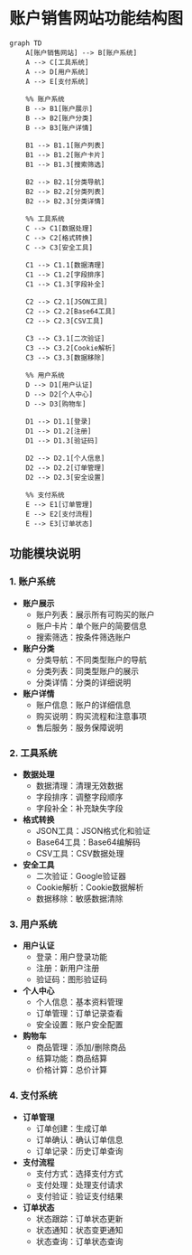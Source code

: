 # 账户销售网站功能结构图

```mermaid
graph TD
    A[账户销售网站] --> B[账户系统]
    A --> C[工具系统]
    A --> D[用户系统]
    A --> E[支付系统]

    %% 账户系统
    B --> B1[账户展示]
    B --> B2[账户分类]
    B --> B3[账户详情]
    
    B1 --> B1.1[账户列表]
    B1 --> B1.2[账户卡片]
    B1 --> B1.3[搜索筛选]
    
    B2 --> B2.1[分类导航]
    B2 --> B2.2[分类列表]
    B2 --> B2.3[分类详情]

    %% 工具系统
    C --> C1[数据处理]
    C --> C2[格式转换]
    C --> C3[安全工具]
    
    C1 --> C1.1[数据清理]
    C1 --> C1.2[字段排序]
    C1 --> C1.3[字段补全]
    
    C2 --> C2.1[JSON工具]
    C2 --> C2.2[Base64工具]
    C2 --> C2.3[CSV工具]
    
    C3 --> C3.1[二次验证]
    C3 --> C3.2[Cookie解析]
    C3 --> C3.3[数据移除]

    %% 用户系统
    D --> D1[用户认证]
    D --> D2[个人中心]
    D --> D3[购物车]
    
    D1 --> D1.1[登录]
    D1 --> D1.2[注册]
    D1 --> D1.3[验证码]
    
    D2 --> D2.1[个人信息]
    D2 --> D2.2[订单管理]
    D2 --> D2.3[安全设置]

    %% 支付系统
    E --> E1[订单管理]
    E --> E2[支付流程]
    E --> E3[订单状态]
```

## 功能模块说明

### 1. 账户系统
- **账户展示**
  - 账户列表：展示所有可购买的账户
  - 账户卡片：单个账户的简要信息
  - 搜索筛选：按条件筛选账户
- **账户分类**
  - 分类导航：不同类型账户的导航
  - 分类列表：同类型账户的展示
  - 分类详情：分类的详细说明
- **账户详情**
  - 账户信息：账户的详细信息
  - 购买说明：购买流程和注意事项
  - 售后服务：服务保障说明

### 2. 工具系统
- **数据处理**
  - 数据清理：清理无效数据
  - 字段排序：调整字段顺序
  - 字段补全：补充缺失字段
- **格式转换**
  - JSON工具：JSON格式化和验证
  - Base64工具：Base64编解码
  - CSV工具：CSV数据处理
- **安全工具**
  - 二次验证：Google验证器
  - Cookie解析：Cookie数据解析
  - 数据移除：敏感数据清除

### 3. 用户系统
- **用户认证**
  - 登录：用户登录功能
  - 注册：新用户注册
  - 验证码：图形验证码
- **个人中心**
  - 个人信息：基本资料管理
  - 订单管理：订单记录查看
  - 安全设置：账户安全配置
- **购物车**
  - 商品管理：添加/删除商品
  - 结算功能：商品结算
  - 价格计算：总价计算

### 4. 支付系统
- **订单管理**
  - 订单创建：生成订单
  - 订单确认：确认订单信息
  - 订单记录：历史订单查询
- **支付流程**
  - 支付方式：选择支付方式
  - 支付处理：处理支付请求
  - 支付验证：验证支付结果
- **订单状态**
  - 状态跟踪：订单状态更新
  - 状态通知：状态变更通知
  - 状态查询：订单状态查询 